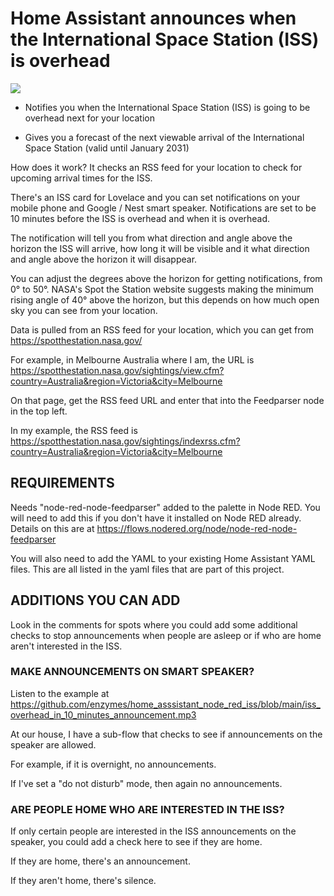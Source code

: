 # Home Assistant announces when the International Space Station (ISS) is overhead

<img src="https://github.com/enzymes/home_asssistant_node_red_iss/blob/main/iss_overhead_in_10_minutes_notification.jpg">

- Notifies you when the International Space Station (ISS) is going to be overhead next for your location

- Gives you a forecast of the next viewable arrival of the International Space Station (valid until January 2031)

How does it work? It checks an RSS feed for your location to check for upcoming arrival times for the ISS.

There's an ISS card for Lovelace and you can set notifications on your mobile phone and Google / Nest smart speaker. Notifications are set  to be 10 minutes before the ISS is overhead and when it is overhead. 

The notification will tell you from what direction and angle above the horizon the ISS will arrive, how long it will be visible and it what direction and angle above the horizon it will disappear.

You can adjust the degrees above the horizon for getting notifications, from 0° to 50°. NASA's Spot the Station website suggests making the minimum rising angle of 40° above the horizon, but this depends on how much open sky you can see from your location.

Data is pulled from an RSS feed for your location, which you can get from https://spotthestation.nasa.gov/

For example, in Melbourne Australia where I am, the URL is https://spotthestation.nasa.gov/sightings/view.cfm?country=Australia&region=Victoria&city=Melbourne 

On that page, get the RSS feed URL and enter that into the Feedparser node in the top left.

In my example, the RSS feed is https://spotthestation.nasa.gov/sightings/indexrss.cfm?country=Australia&region=Victoria&city=Melbourne

## REQUIREMENTS

Needs "node-red-node-feedparser" added to the palette in Node RED. You will need to add this if you don't have it installed on Node RED already. Details on this are at https://flows.nodered.org/node/node-red-node-feedparser

You will also need to add the YAML to your existing Home Assistant YAML files. This are all listed in the yaml files that are part of this project.

## ADDITIONS YOU CAN ADD


Look in the comments for spots where you could add some additional checks to stop announcements when people are asleep or if who are home aren't interested in the ISS.


### MAKE ANNOUNCEMENTS ON SMART SPEAKER?

Listen to the example at https://github.com/enzymes/home_asssistant_node_red_iss/blob/main/iss_overhead_in_10_minutes_announcement.mp3

At our house, I have a sub-flow that checks to see if announcements on the speaker are allowed.

For example, if it is overnight, no announcements.

If I've set a "do not disturb" mode, then again no announcements.

### ARE PEOPLE HOME WHO ARE INTERESTED IN THE ISS?

If only certain people are interested in the ISS announcements on the speaker, you could add a check here to see if they are home. 

If they are home, there's an announcement.

If they aren't home, there's silence.

